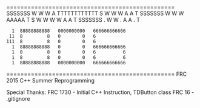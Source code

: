 ================================================
SSSSSSS  W    W    W        A       TTTTTTTTTTTT
S        W    W    W       A A            T
SSSSSSS   W   W   W       AAAAA           T 
      S    W W W W       A     A          T 
SSSSSSS .   W   W    .  A       A   .     T	  

      1  88888888888   0000000000   666666666666
	 11  8         8   0        0   6 
    111  8         8   0        0   6 
	  1  88888888888   0        0   666666666666
	  1  8         8   0        0   6          6 
	  1  8         8   0        0   6          6
	  1  88888888888   0000000000   666666666666
================================================
FRC 2015 C++ Summer Reprogramming

Special Thanks:
FRC 1730 - Initial C++ Instruction, TDButton class
FRC 16 - .gitignore
